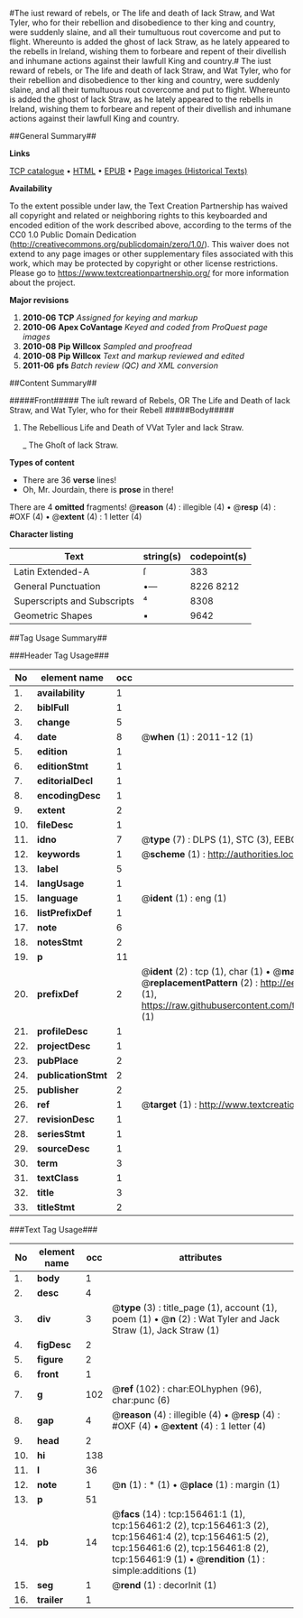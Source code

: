 #The iust reward of rebels, or The life and death of Iack Straw, and Wat Tyler, who for their rebellion and disobedience to ther king and country, were suddenly slaine, and all their tumultuous rout covercome and put to flight. Whereunto is added the ghost of Iack Straw, as he lately appeared to the rebells in Ireland, wishing them to forbeare and repent of their divellish and inhumane actions against their lawfull King and country.#
The iust reward of rebels, or The life and death of Iack Straw, and Wat Tyler, who for their rebellion and disobedience to ther king and country, were suddenly slaine, and all their tumultuous rout covercome and put to flight. Whereunto is added the ghost of Iack Straw, as he lately appeared to the rebells in Ireland, wishing them to forbeare and repent of their divellish and inhumane actions against their lawfull King and country.

##General Summary##

**Links**

[TCP catalogue](http://www.ota.ox.ac.uk/tcp/)  • 
[HTML](http://tei.it.ox.ac.uk/tcp/Texts-HTML/free/A87/A87450.html)  • 
[EPUB](http://tei.it.ox.ac.uk/tcp/Texts-EPUB/free/A87/A87450.epub) • 
[Page images (Historical Texts)](https://historicaltexts.jisc.ac.uk/eebo-99866797e)

**Availability**

To the extent possible under law, the Text Creation Partnership has waived all copyright and related or neighboring rights to this keyboarded and encoded edition of the work described above, according to the terms of the CC0 1.0 Public Domain Dedication (http://creativecommons.org/publicdomain/zero/1.0/). This waiver does not extend to any page images or other supplementary files associated with this work, which may be protected by copyright or other license restrictions. Please go to https://www.textcreationpartnership.org/ for more information about the project.

**Major revisions**

1. __2010-06__ __TCP__ *Assigned for keying and markup*
1. __2010-06__ __Apex CoVantage__ *Keyed and coded from ProQuest page images*
1. __2010-08__ __Pip Willcox__ *Sampled and proofread*
1. __2010-08__ __Pip Willcox__ *Text and markup reviewed and edited*
1. __2011-06__ __pfs__ *Batch review (QC) and XML conversion*

##Content Summary##

#####Front#####
 The iuſt reward of Rebels, OR The Life and Death of Iack Straw, and Wat Tyler, who for their Rebell
#####Body#####

1. The Rebellious Life and Death of VVat Tyler and Iack Straw.

    _ The Ghoſt of Iack Straw.

**Types of content**

  * There are 36 **verse** lines!
  * Oh, Mr. Jourdain, there is **prose** in there!

There are 4 **omitted** fragments! 
 @__reason__ (4) : illegible (4)  •  @__resp__ (4) : #OXF (4)  •  @__extent__ (4) : 1 letter (4)

**Character listing**


|Text|string(s)|codepoint(s)|
|---|---|---|
|Latin Extended-A|ſ|383|
|General Punctuation|•—|8226 8212|
|Superscripts             and Subscripts|⁴|8308|
|Geometric Shapes|▪|9642|

##Tag Usage Summary##

###Header Tag Usage###

|No|element name|occ|attributes|
|---|---|---|---|
|1.|__availability__|1||
|2.|__biblFull__|1||
|3.|__change__|5||
|4.|__date__|8| @__when__ (1) : 2011-12 (1)|
|5.|__edition__|1||
|6.|__editionStmt__|1||
|7.|__editorialDecl__|1||
|8.|__encodingDesc__|1||
|9.|__extent__|2||
|10.|__fileDesc__|1||
|11.|__idno__|7| @__type__ (7) : DLPS (1), STC (3), EEBO-CITATION (1), PROQUEST (1), VID (1)|
|12.|__keywords__|1| @__scheme__ (1) : http://authorities.loc.gov/ (1)|
|13.|__label__|5||
|14.|__langUsage__|1||
|15.|__language__|1| @__ident__ (1) : eng (1)|
|16.|__listPrefixDef__|1||
|17.|__note__|6||
|18.|__notesStmt__|2||
|19.|__p__|11||
|20.|__prefixDef__|2| @__ident__ (2) : tcp (1), char (1)  •  @__matchPattern__ (2) : ([0-9\-]+):([0-9IVX]+) (1), (.+) (1)  •  @__replacementPattern__ (2) : http://eebo.chadwyck.com/downloadtiff?vid=$1&page=$2 (1), https://raw.githubusercontent.com/textcreationpartnership/Texts/master/tcpchars.xml#$1 (1)|
|21.|__profileDesc__|1||
|22.|__projectDesc__|1||
|23.|__pubPlace__|2||
|24.|__publicationStmt__|2||
|25.|__publisher__|2||
|26.|__ref__|1| @__target__ (1) : http://www.textcreationpartnership.org/docs/. (1)|
|27.|__revisionDesc__|1||
|28.|__seriesStmt__|1||
|29.|__sourceDesc__|1||
|30.|__term__|3||
|31.|__textClass__|1||
|32.|__title__|3||
|33.|__titleStmt__|2||


###Text Tag Usage###

|No|element name|occ|attributes|
|---|---|---|---|
|1.|__body__|1||
|2.|__desc__|4||
|3.|__div__|3| @__type__ (3) : title_page (1), account (1), poem (1)  •  @__n__ (2) : Wat Tyler and Jack Straw (1), Jack Straw (1)|
|4.|__figDesc__|2||
|5.|__figure__|2||
|6.|__front__|1||
|7.|__g__|102| @__ref__ (102) : char:EOLhyphen (96), char:punc (6)|
|8.|__gap__|4| @__reason__ (4) : illegible (4)  •  @__resp__ (4) : #OXF (4)  •  @__extent__ (4) : 1 letter (4)|
|9.|__head__|2||
|10.|__hi__|138||
|11.|__l__|36||
|12.|__note__|1| @__n__ (1) : * (1)  •  @__place__ (1) : margin (1)|
|13.|__p__|51||
|14.|__pb__|14| @__facs__ (14) : tcp:156461:1 (1), tcp:156461:2 (2), tcp:156461:3 (2), tcp:156461:4 (2), tcp:156461:5 (2), tcp:156461:6 (2), tcp:156461:8 (2), tcp:156461:9 (1)  •  @__rendition__ (1) : simple:additions (1)|
|15.|__seg__|1| @__rend__ (1) : decorInit (1)|
|16.|__trailer__|1||
